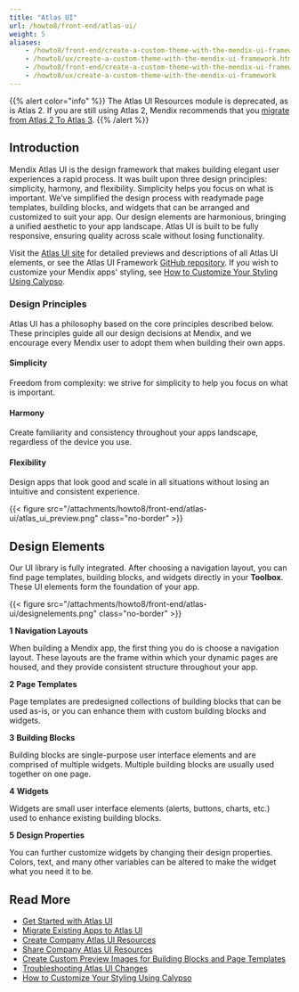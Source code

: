 ```yaml
---
title: "Atlas UI"
url: /howto8/front-end/atlas-ui/
weight: 5
aliases:
    - /howto8/front-end/create-a-custom-theme-with-the-mendix-ui-framework.html
    - /howto8/ux/create-a-custom-theme-with-the-mendix-ui-framework.html
    - /howto8/front-end/create-a-custom-theme-with-the-mendix-ui-framework
    - /howto8/ux/create-a-custom-theme-with-the-mendix-ui-framework
---
```


{{% alert color="info" %}}
The Atlas UI Resources module is deprecated, as is Atlas 2. If you are still using Atlas 2, Mendix recommends that you [migrate from Atlas 2 To Atlas 3](/refguide9/moving-from-atlas-2-to-3/).
{{% /alert %}}

## Introduction

Mendix Atlas UI is the design framework that makes building elegant user experiences a rapid process. It was built upon three design principles: simplicity, harmony, and flexibility. Simplicity helps you focus on what is important. We’ve simplified the design process with readymade page templates, building blocks, and widgets that can be arranged and customized to suit your app. Our design elements are harmonious, bringing a unified aesthetic to your app landscape. Atlas UI is built to be fully responsive, ensuring quality across scale without losing functionality. 

Visit the [Atlas UI site](https://atlas2.mendix.com/) for detailed previews and descriptions of all Atlas UI elements, or see the Atlas UI Framework [GitHub repository](https://github.com/mendix/Atlas-UI-Framework). If you wish to customize your Mendix apps' styling, see [How to Customize Your Styling Using Calypso](/howto8/front-end/calypso/).

### Design Principles

Atlas UI has a philosophy based on the core principles described below. These principles guide all our design decisions at Mendix, and we encourage every Mendix user to adopt them when building their own apps.

#### Simplicity

Freedom from complexity: we strive for simplicity to help you focus on what is important.

#### Harmony

Create familiarity and consistency throughout your apps landscape, regardless of the device you use.

#### Flexibility

Design apps that look good and scale in all situations without losing an intuitive and consistent experience.

{{< figure src="/attachments/howto8/front-end/atlas-ui/atlas_ui_preview.png" class="no-border" >}}

## Design Elements

Our UI library is fully integrated. After choosing a navigation layout, you can find page templates, building blocks, and widgets directly in your **Toolbox**. These UI elements form the foundation of your app.

{{< figure src="/attachments/howto8/front-end/atlas-ui/designelements.png" class="no-border" >}}

**1** **Navigation Layouts**

When building a Mendix app, the first thing you do is choose a navigation layout. These layouts are the frame within which your dynamic pages are housed, and they provide consistent structure throughout your app.

**2** **Page Templates**

Page templates are predesigned collections of building blocks that can be used as-is, or you can enhance them with custom building blocks and widgets.

**3** **Building Blocks**

Building blocks are single-purpose user interface elements and are comprised of multiple widgets. Multiple building blocks are usually used together on one page.

**4** **Widgets**

Widgets are small user interface elements (alerts, buttons, charts, etc.) used to enhance existing building blocks.

**5** **Design Properties**

You can further customize widgets by changing their design properties. Colors, text, and many other variables can be altered to make the widget what you need it to be. 

## Read More

* [Get Started with Atlas UI](/howto8/front-end/get-started-with-atlasui/)
* [Migrate Existing Apps to Atlas UI](/howto8/front-end/migrate-existing-projects-to-atlasui/)
* [Create Company Atlas UI Resources](/howto8/front-end/create-company-atlas-ui-resources/)
* [Share Company Atlas UI Resources](/howto8/front-end/share-company-atlas-ui-resources/)
* [Create Custom Preview Images for Building Blocks and Page Templates](/howto8/front-end/create-custom-preview-images-for-building-blocks-and-page-templates/)
* [Troubleshooting Atlas UI Changes](/refguide8/migration-atlas/)
* [How to Customize Your Styling Using Calypso](/howto8/front-end/calypso/)

